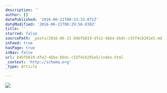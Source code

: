 ```yaml
---
description: ''
author: []
datePublished: '2016-06-21T00:33:33.071Z'
dateModified: '2016-06-21T00:29:56.838Z'
title: ''
starred: false
sourcePath: _posts/2016-06-21-84bfb819-dfe2-4bbe-bbdc-c55f4cb291e5.md
inFeed: true
hasPage: true
inNav: false
url: 84bfb819-dfe2-4bbe-bbdc-c55f4cb291e5/index.html
_context: 'http://schema.org'
_type: Article

---
```

![](https://the-grid-user-content.s3-us-west-2.amazonaws.com/041bf7d7-efb3-4bf6-a125-67384ac5a45c.jpg)